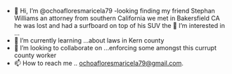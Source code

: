 - 👋 Hi, I’m @ochoafloresmaricela79
-looking finding my friend Stephan Williams an attorney from southern California we met in Bakersfield CA he was lost and had a surfboard on top of his SUV the  👀 I’m interested in ...
- 🌱 I’m currently learning ...about laws in Kern county
- 💞️ I’m looking to collaborate on ...enforcing some amongst this currupt county worker
- 📫 How to reach me .. ochoafloresmaricela79@gmail.com.

<!---
ochoafloresmaricela79/ochoafloresmaricela79 is a ✨ special ✨ repository because its `README.md` (this file) appears on your GitHub profile.
You can click the Preview link to take a look at your changes.
--->
